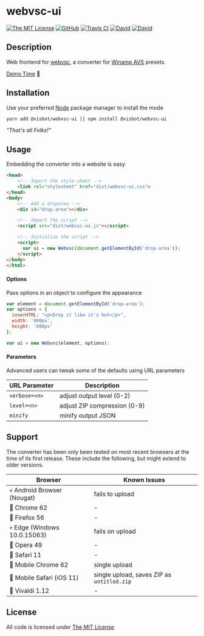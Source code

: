 # webvsc-ui

[![The MIT License](https://img.shields.io/badge/license-MIT-orange.svg?style=flat-square)](http://opensource.org/licenses/MIT)
[![GitHub](https://img.shields.io/github/release/idleberg/webvsc-ui.svg?style=flat-square)](https://github.com/idleberg/webvsc-ui/releases)
[![Travis CI](https://img.shields.io/travis/idleberg/webvsc-ui/gh-pages.svg?style=flat-square)](https://travis-ci.org/idleberg/webvsc-ui)
[![David](https://img.shields.io/david/idleberg/webvsc-ui.svg?style=flat-square)](https://david-dm.org/idleberg/webvsc-ui)
[![David](https://img.shields.io/david/dev/idleberg/webvsc-ui.svg?style=flat-square)](https://david-dm.org/idleberg/webvsc-ui?type=dev)

## Description

Web frontend for [webvsc](https://www.npmjs.com/package/@visbot/webvsc), a converter for [Winamp AVS](http://www.wikiwand.com/en/Advanced_Visualization_Studio) presets.

[Demo Time](https://idleberg.github.io/webvsc-ui/) 🙌

## Installation

Use your preferred [Node](https://nodejs.org) package manager to install the mode

```sh
yarn add @visbot/webvsc-ui || npm install @visbot/webvsc-ui
```

*“That's all Folks!”*

## Usage

Embedding the converter into a website is easy

```html
<head>
    <!-- Import the style-sheet -->
    <link rel="stylesheet" href="dist/webvsc-ui.css">
</head>
<body>
    <!-- Add a droparea -->
    <div id="drop-area"></div>

    <!-- Import the script -->
    <script src="dist/webvsc-ui.js"></script>

    <!-- Initialize the script -->
    <script>
      var ui = new Webvsc(document.getElementById('drop-area'));
    </script>
</body>
</html>
```

#### Options

Pass options in an object to configure the appearance

```js
var element = document.getElementById('drop-area');
var options = {
  innerHTML: "<p>Drop it like it's hot</p>",
  width: '800px',
  height: '600px'
};

var ui = new Webvsc(element, options);
```

#### Parameters

Advanced users can tweak some of the defaults using URL parameters

URL Parameter | Description
--------------|-----------------------------
`verbose=<n>` | adjust output level (0-2)
`level=<n>`   | adjust ZIP compression (0-9)
`minify`      | minify output JSON

## Support

The converter has been only been tested on most recent browsers at the time of its first release. These include the following, but might extend to older versions.

Browser                      | Known Issues
-----------------------------|----------------------------
💀 Android Browser (Nougat)  | fails to upload
💯 Chrome 62                 | -
💯 Firefox 56                | -
💀 Edge (Windows 10.0.15063) | fails on upload
💯 Opera 49                  | -
💯 Safari 11                 | -
🤔 Mobile Chrome 62          | single upload
🤔 Mobile Safari (iOS 11)    | single upload, saves ZIP as `untitled.zip`
💯 Vivaldi 1.12              | -

## License

All code is licensed under [The MIT License](http://opensource.org/licenses/MIT)

